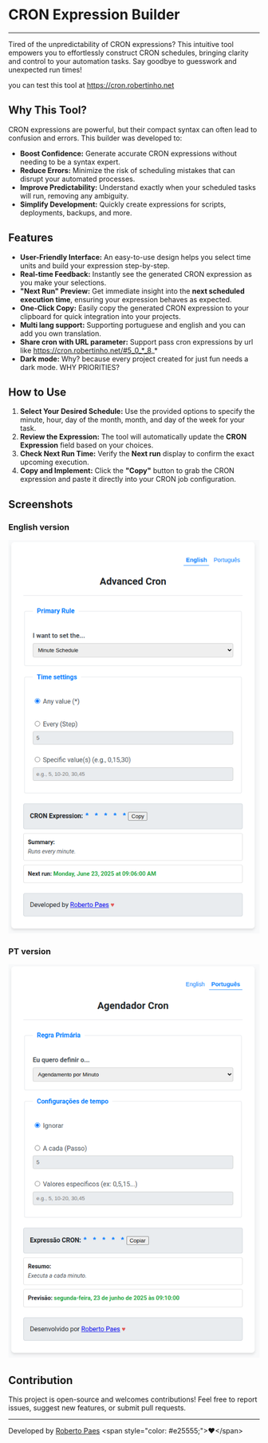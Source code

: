 # CRON Expression Builder

-----

Tired of the unpredictability of CRON expressions? This intuitive tool empowers you to effortlessly construct CRON schedules, bringing clarity and control to your automation tasks. Say goodbye to guesswork and unexpected run times\!

you can test this tool at https://cron.robertinho.net


## Why This Tool?

CRON expressions are powerful, but their compact syntax can often lead to confusion and errors. This builder was developed to:

  * **Boost Confidence:** Generate accurate CRON expressions without needing to be a syntax expert.
  * **Reduce Errors:** Minimize the risk of scheduling mistakes that can disrupt your automated processes.
  * **Improve Predictability:** Understand exactly when your scheduled tasks will run, removing any ambiguity.
  * **Simplify Development:** Quickly create expressions for scripts, deployments, backups, and more.

## Features

  * **User-Friendly Interface:** An easy-to-use design helps you select time units and build your expression step-by-step.
  * **Real-time Feedback:** Instantly see the generated CRON expression as you make your selections.
  * **"Next Run" Preview:** Get immediate insight into the **next scheduled execution time**, ensuring your expression behaves as expected.
  * **One-Click Copy:** Easily copy the generated CRON expression to your clipboard for quick integration into your projects.   
  * **Multi lang support:** Supporting portuguese and english and  you can add you own translation.   
  * **Share cron with URL parameter:** Support pass cron expressions by url like https://cron.robertinho.net/#5_0_*_8_*
  * **Dark mode:** Why? because every project created for just fun needs a dark mode. WHY PRIORITIES?



## How to Use

1.  **Select Your Desired Schedule:** Use the provided options to specify the minute, hour, day of the month, month, and day of the week for your task.
2.  **Review the Expression:** The tool will automatically update the **CRON Expression** field based on your choices.
3.  **Check Next Run Time:** Verify the **Next run** display to confirm the exact upcoming execution.
4.  **Copy and Implement:** Click the **"Copy"** button to grab the CRON expression and paste it directly into your CRON job configuration.

## Screenshots

### English version

![first image](images/image_1.png)

### PT version 
![second image](images/image_2.png)


## Contribution

This project is open-source and welcomes contributions\! Feel free to report issues, suggest new features, or submit pull requests.

-----

Developed by [Roberto Paes](https://robertocpaes.dev) \<span style="color: \#e25555;"\>♥\</span\>
